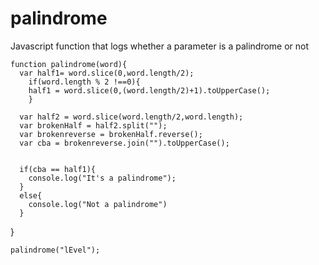 # palindrome
Javascript function that logs whether a parameter is a palindrome or not

    function palindrome(word){
      var half1= word.slice(0,word.length/2);
        if(word.length % 2 !==0){
        half1 = word.slice(0,(word.length/2)+1).toUpperCase();
        }
      
      var half2 = word.slice(word.length/2,word.length);
      var brokenHalf = half2.split("");
      var brokenreverse = brokenHalf.reverse();
      var cba = brokenreverse.join("").toUpperCase();
    
      
      if(cba == half1){
        console.log("It's a palindrome");
      }
      else{
        console.log("Not a palindrome")
      }
  }

    palindrome("lEvel");
